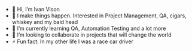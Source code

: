 - 👋 Hi, I’m Ivan Vison
- 👀 I make things happen. Interested in Project Management, QA, cigars, whiskey and my bald head
- 🌱 I’m currently learning QA, Automation Testing and a lot more
- 💞️ I’m looking to collaborate in projects that will change the world
- ⚡ Fun fact: In my other life I was a race car driver

<!---
ivanvison/ivanvison is a ✨ special ✨ repository because its `README.md` (this file) appears on your GitHub profile.
You can click the Preview link to take a look at your changes.
--->
